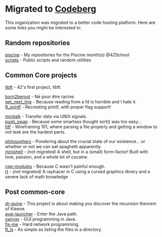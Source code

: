 # Migrated to [Codeberg](https://codeberg.org/27)

This organization was migrated to a better code hosting platform. Here are some links you might be interested in:

## Random repositories

[piscine](https://codeberg.org/27/piscine) - My repositories for the Piscine month(s) @42School  
[scripts](https://codeberg.org/27/scripts) - Public scripts and random utilities  

## Common Core projects

[libft](https://codeberg.org/27/libft) - 42's first project, libft.  

[born2beroot](https://codeberg.org/27/born2beroot) - Né pour être racine.  
[get_next_line](https://codeberg.org/27/get_next_line) - Because reading from a fd is horrible and I hate it.  
[ft_printf](https://codeberg.org/27/ft_printf) - Recreating printf, with proper flag support!  

[minitalk](https://codeberg.org/27/minitalk) - Transfer data via UNIX signals.  
[push_swap](https://codeberg.org/27/push_swap) - Because some smartass thought sort() was too easy...  
[fdf](https://codeberg.org/27/fdf) - Wireframing 101, where parsing a file properly and getting a window to not leak are the hardest parts.  

[philosophers](https://codeberg.org/27/philosophers) - Pondering about the crucial state of our existence... or whether or not we can eat spaghetti apparently.  
[minishell](https://github.com/27network/minishell) - *(not migrated)* A shell, but in a (small) form-factor! Built with love, passion, and a whole lot of cocaine.  

[cpp-modules](https://codeberg.org/27/cpp-modules) - Because C wasn't painful enough.  
[rt](https://github.com/27network/rt) - *(not migrated)* A raytracer in C using a cursed graphics library and a severe lack of math knowledge  

## Post common-core 

[dr-quine](https://codeberg.org/27/dr-quine) - This project is about making you discover the recursion theorem of Kleene.  
[avaj-launcher](https://codeberg.org/27/avaj-launcher) - Enter the Java path.  
[swingy](https://codeberg.org/27/swingy) - GUI programming in Java.  
[fix-me](https://codeberg.org/27/fix-me) - Hard network programming.  
[ft_ls](https://codeberg.org/27/ft_ls) - As simple as listing the files in a directory.  
